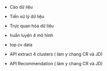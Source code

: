 - Cào dữ liệu
- Tiền xử lý dữ liệu 
- Trực quan hóa dữ liệu
- huấn luyện 4 mô hình  

- top cv data

- API extract 4 clusters ( làm y chang CR và JD)
- API Recommendation ( làm y chang CR và JD)